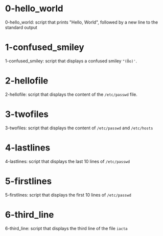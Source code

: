 # 0-hello_world

0-hello_world: script that prints "Hello, World", followed by a new line to the standard output

# 1-confused_smiley

1-confused_smiley: script that displays a confused smiley `"(Ôo)'`.

# 2-hellofile

2-hellofile: script that displays the content of the `/etc/passwd` file.

# 3-twofiles

3-twofiles: script that displays the content of `/etc/passwd` and `/etc/hosts`

# 4-lastlines

4-lastlines: script that displays the last 10 lines of `/etc/passwd`

# 5-firstlines

5-firstlines: script that displays the first 10 lines of `/etc/passwd`

# 6-third_line

6-third_line: script that displays the third line of the file `iacta`
